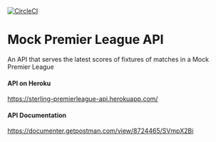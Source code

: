 [![CircleCI](https://circleci.com/gh/AbetangJoseph/Mock-Premier-League-API/tree/master.svg?style=svg)](https://circleci.com/gh/AbetangJoseph/Mock-Premier-League-API/tree/master)

# Mock Premier League API

An API that serves the latest scores of fixtures of matches in a Mock Premier League

#### API on Heroku

https://sterling-premierleague-api.herokuapp.com/

#### API Documentation

https://documenter.getpostman.com/view/8724465/SVmpX2Bi
